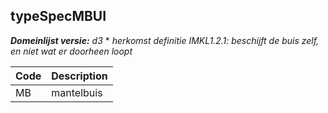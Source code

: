## typeSpecMBUI

*__Domeinlijst versie:__ d3* *
*herkomst definitie IMKL1.2.1: beschijft de buis zelf, en niet wat er doorheen loopt*

|__Code__ |__Description__	|
|	---	|	---	|
| MB | mantelbuis |